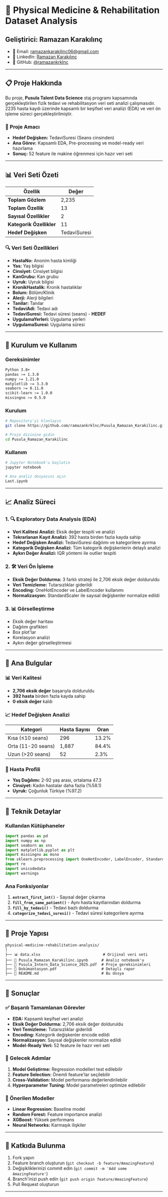 # 🏥 Physical Medicine & Rehabilitation Dataset Analysis

## Geliştirici: **Ramazan Karakılınç**
- 📧 Email: ramazankarakilinc06@gmail.com
- 💼 LinkedIn: [Ramazan Karakılınç](https://www.linkedin.com/in/ramazankarakilinc/)
- 🐙 GitHub: [@ramazankrklnc](https://github.com/ramazankrklnc)

---
## 📋 Proje Hakkında
Bu proje, **Pusula Talent Data Science** staj programı kapsamında gerçekleştirilen fizik tedavi ve rehabilitasyon veri seti analizi çalışmasıdır. 2235 hasta kaydı üzerinde kapsamlı bir keşifsel veri analizi (EDA) ve veri ön işleme süreci gerçekleştirilmiştir.

### 🎯 Proje Amacı
- **Hedef Değişken:** TedaviSuresi (Seans cinsinden)
- **Ana Görev:** Kapsamlı EDA, Pre-processing ve model-ready veri hazırlama
- **Sonuç:** 52 feature ile makine öğrenmesi için hazır veri seti
---
## 📊 Veri Seti Özeti

| Özellik | Değer |
|---------|-------|
| **Toplam Gözlem** | 2,235 |
| **Toplam Özellik** | 13 |
| **Sayısal Özellikler** | 2 |
| **Kategorik Özellikler** | 11 |
| **Hedef Değişken** | TedaviSuresi |

### 🔍 Veri Seti Özellikleri
- **HastaNo:** Anonim hasta kimliği
- **Yas:** Yaş bilgisi
- **Cinsiyet:** Cinsiyet bilgisi
- **KanGrubu:** Kan grubu
- **Uyruk:** Uyruk bilgisi
- **KronikHastalik:** Kronik hastalıklar
- **Bolum:** Bölüm/Klinik
- **Alerji:** Alerji bilgileri
- **Tanilar:** Tanılar
- **TedaviAdi:** Tedavi adı
- **TedaviSuresi:** Tedavi süresi (seans) - **HEDEF**
- **UygulamaYerleri:** Uygulama yerleri
- **UygulamaSuresi:** Uygulama süresi
---
## 🚀 Kurulum ve Kullanım
### Gereksinimler
```bash
Python 3.8+
pandas >= 1.3.0
numpy >= 1.21.0
matplotlib >= 3.3.0
seaborn >= 0.11.0
scikit-learn >= 1.0.0
missingno >= 0.5.0
```
### Kurulum
```bash
# Repository'yi klonlayın
git clone https://github.com/ramazankrklnc/Pusula_Ramazan_Karakilinc.git

# Proje dizinine gidin
cd Pusula_Ramazan_Karakilinc
```
### Kullanım
```bash
# Jupyter Notebook'u başlatın
jupyter notebook

# Ana analiz dosyasını açın
Last.ipynb
```
---
## 📈 Analiz Süreci

### 1. 🔍 Exploratory Data Analysis (EDA)
- **Veri Kalitesi Analizi:** Eksik değer tespiti ve analizi
- **Tekrarlanan Kayıt Analizi:** 392 hasta birden fazla kayda sahip
- **Hedef Değişken Analizi:** TedaviSuresi dağılımı ve kategorilere ayırma
- **Kategorik Değişken Analizi:** Tüm kategorik değişkenlerin detaylı analizi
- **Aykırı Değer Analizi:** IQR yöntemi ile outlier tespiti

### 2. 🛠️ Veri Ön İşleme
- **Eksik Değer Doldurma:** 3 farklı strateji ile 2,706 eksik değer dolduruldu
- **Veri Temizleme:** Tutarsızlıklar giderildi
- **Encoding:** OneHotEncoder ve LabelEncoder kullanımı
- **Normalizasyon:** StandardScaler ile sayısal değişkenler normalize edildi

### 3. 📊 Görselleştirme
- Eksik değer haritası
- Dağılım grafikleri
- Box plot'lar
- Korelasyon analizi
- Aykırı değer görselleştirmesi
---
## 🎯 Ana Bulgular

### 📊 Veri Kalitesi
- **2,706 eksik değer** başarıyla dolduruldu
- **392 hasta** birden fazla kayda sahip
- **0 eksik değer** kaldı

### 📈 Hedef Değişken Analizi
| Kategori | Hasta Sayısı | Oran |
|----------|--------------|------|
| Kısa (≤10 seans) | 296 | 13.2% |
| Orta (11-20 seans) | 1,887 | 84.4% |
| Uzun (>20 seans) | 52 | 2.3% |

### 👥 Hasta Profili
- **Yaş Dağılımı:** 2-92 yaş arası, ortalama 47.3
- **Cinsiyet:** Kadın hastalar daha fazla (%58.1)
- **Uyruk:** Çoğunluk Türkiye (%97.2)
---
## 🔧 Teknik Detaylar

### Kullanılan Kütüphaneler
```python
import pandas as pd
import numpy as np
import seaborn as sns
import matplotlib.pyplot as plt
import missingno as msno
from sklearn.preprocessing import OneHotEncoder, LabelEncoder, StandardScaler
import re
import unicodedata
import warnings
```

### Ana Fonksiyonlar
1. **`extract_first_int()`** - Sayısal değer çıkarma
2. **`fill_from_same_patient()`** - Aynı hasta kayıtlarından doldurma
3. **`fill_by_tedavi()`** - Tedavi bazlı doldurma
4. **`categorize_tedavi_suresi()`** - Tedavi süresi kategorilere ayırma
---
## 📁 Proje Yapısı
```
physical-medicine-rehabilitation-analysis/
│
├── 📊 data.xlsx                            # Orijinal veri seti
├── 📓 Pusula_Ramazan_Karakilinc.ipynb      # Analiz notebook'u
├── 📄 Pusula_Intern_Data_Science_2025.pdf  # Proje gereksinimleri
├── 📄 Dokümantasyon.pdf                    # Detaylı rapor
├── 📄 README.md                            # Bu dosya
```
---
## 🎯 Sonuçlar

### ✅ Başarılı Tamamlanan Görevler
- **EDA:** Kapsamlı keşifsel veri analizi
- **Eksik Değer Doldurma:** 2,706 eksik değer dolduruldu
- **Veri Temizleme:** Tutarsızlıklar giderildi
- **Encoding:** Kategorik değişkenler encode edildi
- **Normalizasyon:** Sayısal değişkenler normalize edildi
- **Model-Ready Veri:** 52 feature ile hazır veri seti

### 🚀 Gelecek Adımlar
1. **Model Geliştirme:** Regression modelleri test edilebilir
2. **Feature Selection:** Önemli feature'lar seçilebilir
3. **Cross-Validation:** Model performansı değerlendirilebilir
4. **Hyperparameter Tuning:** Model parametreleri optimize edilebilir

### 🤖 Önerilen Modeller
- **Linear Regression:** Baseline model
- **Random Forest:** Feature importance analizi
- **XGBoost:** Yüksek performans
- **Neural Networks:** Karmaşık ilişkiler
---
## 👥 Katkıda Bulunma

1. Fork yapın
2. Feature branch oluşturun (`git checkout -b feature/AmazingFeature`)
3. Değişikliklerinizi commit edin (`git commit -m 'Add some AmazingFeature'`)
4. Branch'inizi push edin (`git push origin feature/AmazingFeature`)
5. Pull Request oluşturun
---